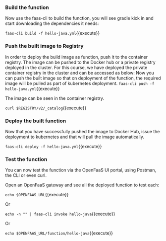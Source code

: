 ### Build  the function
Now use the faas-cli to build the function, you will see gradle kick in and start downloading 
the dependencies it needs:

`faas-cli build -f hello-java.yml`{{execute}}

### Push the built image to Registry
In order to deploy the build image as function, push it to the container registry. The image
can be pushed to the Docker hub or a private registry deployed in the cluster. For this course,
we have deployed the private container registry in the cluster and can be accessed as below:
Now you can push the built image so that on deployment of the function, the required image will be pulled 
as part of kubernetes deployment.
`faas-cli push -f hello-java.yml`{{execute}}

The image can be seen in the container registry.

`curl $REGISTRY/v2/_catalog`{{execute}}

### Deploy the built function
Now that you have successfully pushed the image to Docker Hub, issue the
deployment to kubernetes and that will pull the image automatically.

`faas-cli deploy -f hello-java.yml`{{execute}}

### Test the function
You can now test the function via the OpenFaaS UI portal, using Postman, 
the CLI or even curl.

Open an OpenFaaS gateway and see all the deployed function to test each:

`echo $OPENFAAS_URL`{{execute}}

Or

`echo -n "" | faas-cli invoke hello-java`{{execute}}

Or

`echo $OPENFAAS_URL/function/hello-java`{{execute}}